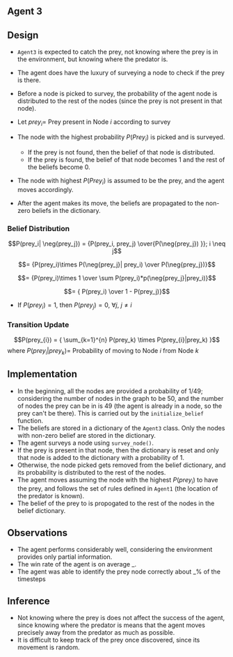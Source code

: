 ## Agent 3

## Design

- `Agent3` is expected to catch the prey, not knowing where the prey is in the environment, but knowing where the predator is.
  
- The agent does have the luxury of surveying a node to check if the prey is there.

  
- Before a node is picked to survey, the probability of the agent node is distributed to the rest of the nodes (since the prey is not present in that node). 
  
- Let ${prey_i} =$ Prey present in Node $i$ according to survey
  
- The node with the highest probability $P(Prey_i)$ is picked and is surveyed.
    - If the prey is not found, then the belief of that node is distributed.
    - If the prey is found, the belief of that node becomes 1 and the rest of the beliefs become 0.


- The node with highest $P(Prey_i)$ is assumed to be the prey, and the agent moves accordingly.
- After the agent makes its move, the beliefs are propagated to the non-zero beliefs in the dictionary.

### Belief Distribution
$$P(prey_i| \neg{prey_j}) = {P(prey_i, prey_j) \over{P(\neg{prey_j}) }}; i \neq j$$
 
$$= {P(prey_i)\times P(\neg{prey_j}| prey_i) \over P(\neg{prey_j})}$$

$$= {P(prey_i)\times 1 \over \sum P(prey_i)*p(\neg{prey_j}|prey_i)}$$

$$= { P(prey_i) \over 1 - P(prey_j)}$$

- If $P(prey_i) = 1$, then $P(prey_j) = 0$, $\forall j$, ${j \neq i }$

### Transition Update

$$P(prey_{i}) = {       \sum_{k=1}^{n} P(prey_k) \times P(prey_{i}|prey_k)    }$$
where $P(prey_i|prey_k) =$ Probability of moving to Node $i$ from Node $k$

## Implementation

- In the beginning, all the nodes are provided a probability of 1/49; considering the number of nodes in the graph to be 50, and the number of nodes the prey can be in is 49 (the agent is already in a node, so the prey can't be there). This is carried out by the `initialize_belief` function.
- The beliefs are stored in a dictionary of the `Agent3` class. Only the nodes with non-zero belief are stored in the dictionary.
- The agent surveys a node using `survey_node()`.
- If the prey is present in that node, then the dictionary is reset and only that node is added to the dictionary with a probability of 1.
- Otherwise, the node picked gets removed from the belief dictionary, and its probability is distributed to the rest of the nodes.
- The agent moves assuming the node with the highest $P(prey_i)$ to have the prey, and follows the set of rules defined in `Agent1` (the location of the predator is known).
- The belief of the prey to is propogated to the rest of the nodes in the belief dictionary.

## Observations

- The agent performs considerably well, considering the environment provides only partial information.
- The win rate of the agent is on average _.
- The agent was able to identify the prey node correctly about _% of the timesteps

## Inference

- Not knowing where the prey is does not affect the success of the agent, since knowing where the predator is means that the agent moves precisely away from the predator as much as possible.
- It is difficult to keep track of the prey once discovered, since its movement is random.